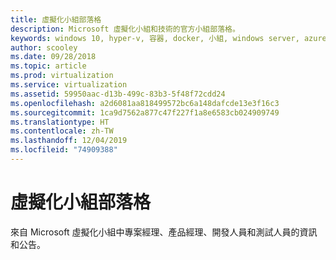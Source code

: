 ```yaml
---
title: 虛擬化小組部落格
description: Microsoft 虛擬化小組和技術的官方小組部落格。
keywords: windows 10, hyper-v, 容器, docker, 小組, windows server, azure, 虛擬化, 部落格
author: scooley
ms.date: 09/28/2018
ms.topic: article
ms.prod: virtualization
ms.service: virtualization
ms.assetid: 59950aac-d13b-499c-83b3-5f48f72cdd24
ms.openlocfilehash: a2d6081aa818499572bc6a148dafcde13e3f16c3
ms.sourcegitcommit: 1ca9d7562a877c47f227f1a8e6583cb024909749
ms.translationtype: HT
ms.contentlocale: zh-TW
ms.lasthandoff: 12/04/2019
ms.locfileid: "74909388"
---
```

# <a name="virtualization-team-blog"></a>虛擬化小組部落格

來自 Microsoft 虛擬化小組中專案經理、產品經理、開發人員和測試人員的資訊和公告。
